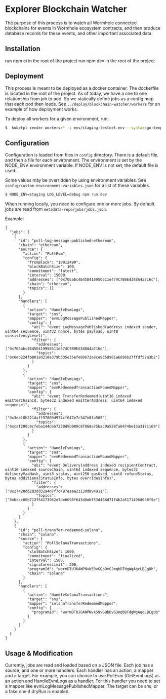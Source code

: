 # Explorer Blockchain Watcher

The purpose of this process is to watch all Wormhole connected blockchains for events in Wormhole ecosystem contracts, and then produce database records for these events, and other important associated data.

## Installation

run npm ci in the root of the project
run npm dev in the root of the project

## Deployment

This process is meant to be deployed as a docker container. The dockerfile is located in the root of the project.
As of today, we have a one to one relationship from job to pod. So we statically define jobs as a config map that each pod then loads.
See `../deploy/blockchain-watcher/workers` for an example of how deployment works.

To deploy all workers for a given environment, run:

```bash
$  kubetpl render workers/* -i env/staging-testnet.env --syntax=go-template | kubectl apply -f -
```

## Configuration

Configuration is loaded from files in `config` directory.
There is a default file, and then a file for each environment. The environment is set by the NODE_ENV environment variable.
If NODE_ENV is not set, the default file is used.

Some values may be overridden by using environment variables. See `config/custom-environment-variables.json` for a list of these variables.

```bash
$ NODE_ENV=staging LOG_LEVEL=debug npm run dev
```

When running locally, you need to configure one or more jobs.
By default, jobs are read from `metadata-repo/jobs/jobs.json`.

Example:

```
{
  "jobs": [
    {
      "id": "poll-log-message-published-ethereum",
      "chain": "ethereum",
      "source": {
        "action": "PollEvm",
        "config": {
          "fromBlock": "10012499",
          "blockBatchSize": 100,
          "commitment": "latest",
          "interval": 15000,
          "addresses": ["0x706abc4E45D419950511e474C7B9Ed348A4a716c"],
          "chain": "ethereum",
          "topics": []
        }
      },
      "handlers": [
        {
          "action": "HandleEvmLogs",
          "target": "sns",
          "mapper": "evmLogMessagePublishedMapper",
          "config": {
            "abi": "event LogMessagePublished(address indexed sender, uint64 sequence, uint32 nonce, bytes payload, uint8 consistencyLevel)",
            "filter": {
              "addresses": ["0x706abc4E45D419950511e474C7B9Ed348A4a716c"],
              "topics": ["0x6eb224fb001ed210e379b335e35efe88672a8ce935d981a6896b27ffdf52a3b2"]
            }
          }
        },
        {
          "action": "HandleEvmLogs",
          "target": "sns",
          "mapper": "evmRedeemedTransactionFoundMapper",
          "config": {
            "abi": "event TransferRedeemed(uint16 indexed emitterChainId, bytes32 indexed emitterAddress, uint64 indexed sequence)",
            "filter": {
              "addresses": ["0x3ee18b2214aff97000d974cf647e7c347e8fa585"],
              "topics": ["0xcaf280c8cfeba144da67230d9b009c8f868a75bac9a528fa0474be1ba317c169"]
            }
          }
        },
        {
          "action": "HandleEvmLogs",
          "target": "sns",
          "mapper": "evmRedeemedTransactionFoundMapper",
          "config": {
            "abi": "event Delivery(address indexed recipientContract, uint16 indexed sourceChain, uint64 indexed sequence, bytes32 deliveryVaaHash, uint8 status, uint256 gasUsed, uint8 refundStatus, bytes additionalStatusInfo, bytes overridesInfo)",
            "filter": {
              "addresses": ["0x27428dd2d3dd32a4d7f7c497eaaa23130d894911"],
              "topics": ["0xbccc00b713f54173962e7de6098f643d8ebf53d488d71f4b2a5171496d038f9e"]
            }
          }
        }
      ]
    },
    {
      "id": "poll-transfer-redeemed-solana",
      "chain": "solana",
      "source": {
        "action": "PollSolanaTransactions",
        "config": {
          "slotBatchSize": 1000,
          "commitment": "finalized",
          "interval": 1500,
          "signaturesLimit": 200,
          "programId": "wormDTUJ6AWPNvk59vGQbDvGJmqbDTdgWgAqcLBCgUb",
          "chain": "solana"
        }
      },
      "handlers": [
        {
          "action": "HandleSolanaTransactions",
          "target": "sns",
          "mapper": "solanaTransferRedeemedMapper",
          "config": {
            "programId": "wormDTUJ6AWPNvk59vGQbDvGJmqbDTdgWgAqcLBCgUb"
          }
        }
      ]
    }
  ]
}

```

## Usage & Modification

Currently, jobs are read and loaded based on a JSON file.
Each job has a source, and one or more handlers.
Each handler has an action, a mapper and a target. For example, you can choose to use PollEvm (GetEvmLogs) as an action and HandleEvmLogs as a handler. For this handler you need to set a mapper like evmLogMessagePublishedMapper.
The target can be sns, or a fake one if dryRun is enabled.
